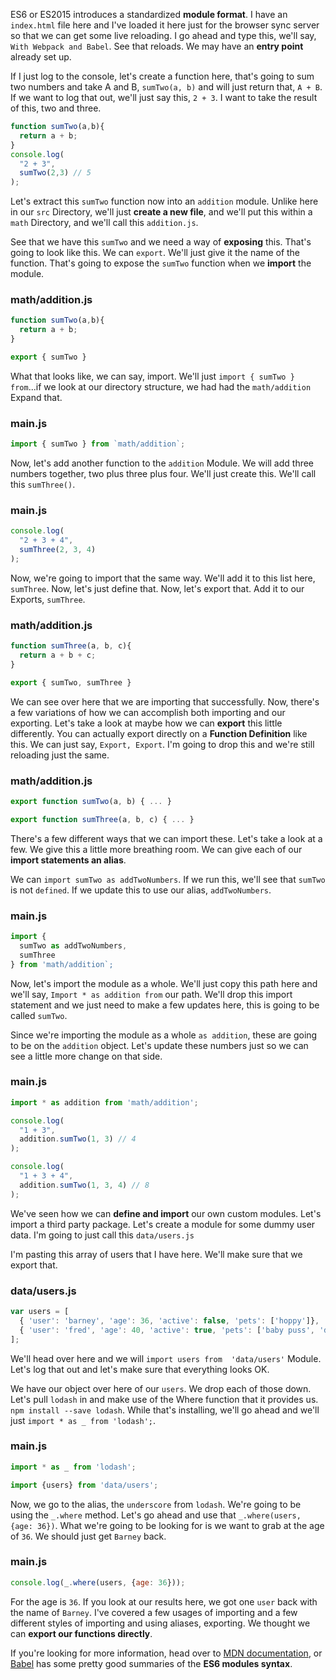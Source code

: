 ES6 or ES2015 introduces a standardized **module format**. I have an `index.html` file here and I've loaded it here just for the browser sync server so that we can get some live reloading. I go ahead and type this, we'll say, `With Webpack and Babel`. See that reloads. We may have an **entry point** already set up.

If I just log to the console, let's create a function here, that's going to sum two numbers and take A and B, `sumTwo(a, b)` and will just return that, `A + B`. If we want to log that out, we'll just say this, `2 + 3`. I want to take the result of this, two and three.
```javascript
function sumTwo(a,b){
  return a + b;
}
console.log(
  "2 + 3",
  sumTwo(2,3) // 5
);
```
Let's extract this `sumTwo` function now into an `addition` module. Unlike here in our `src` Directory, we'll just **create a new file**, and we'll put this within a `math` Directory, and we'll call this `addition.js`.

See that we have this `sumTwo` and we need a way of **exposing** this. That's going to look like this. We can `export`. We'll just give it the name of the function. That's going to expose the `sumTwo` function when we **import** the module. 
### math/addition.js
```javascript
function sumTwo(a,b){
  return a + b;
}

export { sumTwo }
```
What that looks like, we can say, import. We'll just `import { sumTwo } from`...if we look at our directory structure, we had had the `math/addition` Expand that.
### main.js
```javascript
import { sumTwo } from `math/addition`;
```
Now, let's add another function to the `addition` Module. We will add three numbers together, two plus three plus four. We'll just create this. We'll call this `sumThree()`.
### main.js
```javascript
console.log(
  "2 + 3 + 4",
  sumThree(2, 3, 4)
);
```
Now, we're going to import that the same way. We'll add it to this list here, `sumThree`. Now, let's just define that. Now, let's export that. Add it to our Exports, `sumThree`.
### math/addition.js
```javascript
function sumThree(a, b, c){
  return a + b + c;
}

export { sumTwo, sumThree }
```
We can see over here that we are importing that successfully. Now, there's a few variations of how we can accomplish both importing and our exporting. Let's take a look at maybe how we can **export** this little differently. You can actually export directly on a **Function Definition** like this. We can just say, `Export, Export`. I'm going to drop this and we're still reloading just the same.
### math/addition.js
```javascript
export function sumTwo(a, b) { ... }

export function sumThree(a, b, c) { ... }
```
There's a few different ways that we can import these. Let's take a look at a few. We give this a little more breathing room. We can give each of our **import statements an alias**.

We can `import sumTwo as addTwoNumbers`. If we run this, we'll see that `sumTwo` is not `defined`. If we update this to use our alias, `addTwoNumbers`.
### main.js
```javascript
import {
  sumTwo as addTwoNumbers,
  sumThree
} from 'math/addition`;
```
Now, let's import the module as a whole. We'll just copy this path here and we'll say, `Import * as addition from` our path. We'll drop this import statement and we just need to make a few updates here, this is going to be called `sumTwo`.

Since we're importing the module as a whole `as addition`, these are going to be on the `addition` object. Let's update these numbers just so we can see a little more change on that side.
### main.js
```javascript
import * as addition from 'math/addition';

console.log(
  "1 + 3",
  addition.sumTwo(1, 3) // 4
);

console.log(
  "1 + 3 + 4",
  addition.sumTwo(1, 3, 4) // 8
);
```
We've seen how we can **define and import** our own custom modules. Let's import a third party package. Let's create a module for some dummy user data. I'm going to just call this `data/users.js`

I'm pasting this array of users that I have here. We'll make sure that we export that. 
### data/users.js
```javascript
var users = [
  { 'user': 'barney', 'age': 36, 'active': false, 'pets': ['hoppy']},
  { 'user': 'fred', 'age': 40, 'active': true, 'pets': ['baby puss', 'dino'] }
];
```
We'll head over here and we will `import users from  'data/users'` Module. Let's log that out and let's make sure that everything looks OK.

We have our object over here of our `users`. We drop each of those down. Let's pull `lodash` in and make use of the Where function that it provides us. `npm install --save lodash`. While that's installing, we'll go ahead and we'll just `import * as _ from 'lodash';`.
### main.js
```javascript
import * as _ from 'lodash';

import {users} from 'data/users';
```
Now, we go to the alias, the `underscore` from `lodash`. We're going to be using the `_.where` method. Let's go ahead and use that `_.where(users, {age: 36})`. What we're going to be looking for is we want to grab at the age of `36`. We should just get `Barney` back.
### main.js
```javascript
console.log(_.where(users, {age: 36}));
```
For the age is `36`. If you look at our results here, we got one `user` back with the name of `Barney`. I've covered a few usages of importing and a few different styles of importing and using aliases, exporting. We thought we can **export our functions directly**.

If you're looking for more information, head over to [MDN documentation](https://developer.mozilla.org/en-US/docs/Web/JavaScript/Reference/Statements/export), or [Babel](https://babeljs.io/docs/learn-es2015/) has some pretty good summaries of the **ES6 modules syntax**.